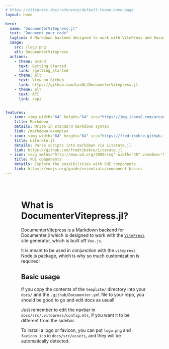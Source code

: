 ```yaml
---
# https://vitepress.dev/reference/default-theme-home-page
layout: home

hero:
  name: "DocumenterVitepress.jl"
  text: "Document your code"
  tagline: A Markdown backend designed to work with VitePress and Documenter.jl
  image:
    src: /logo.png
    alt: DocumenterVitepress
  actions:
    - theme: brand
      text: Getting Started
      link: /getting_started
    - theme: alt
      text: View on Github
      link: https://github.com/LuxDL/DocumenterVitepress.jl
    - theme: alt
      text: API
      link: /api


features:
  - icon: <img width="64" height="64" src="https://img.icons8.com/arcade/64/markdown.png" alt="markdown"/>
    title: Markdown
    details: Write in standard markdown syntax
    link: /markdown-examples
  - icon: <img width="64" height="64" src="https://fredrikekre.github.io/Literate.jl/v2/assets/logo.png" />
    title: Literate.jl
    details: Parse scripts into markdown via Literate.jl
    link: https://github.com/fredrikekre/Literate.jl
  - icon: <svg xmlns="http://www.w3.org/2000/svg" width="30" viewBox="0 0 256 256.32"><defs><linearGradient id="a" x1="-.828%" x2="57.636%" y1="7.652%" y2="78.411%"><stop offset="0%" stop-color="#41D1FF"/><stop offset="100%" stop-color="#BD34FE"/></linearGradient><linearGradient id="b" x1="43.376%" x2="50.316%" y1="2.242%" y2="89.03%"><stop offset="0%" stop-color="#FFEA83"/><stop offset="8.333%" stop-color="#FFDD35"/><stop offset="100%" stop-color="#FFA800"/></linearGradient></defs><path fill="url(#a)" d="M255.153 37.938 134.897 252.976c-2.483 4.44-8.862 4.466-11.382.048L.875 37.958c-2.746-4.814 1.371-10.646 6.827-9.67l120.385 21.517a6.537 6.537 0 0 0 2.322-.004l117.867-21.483c5.438-.991 9.574 4.796 6.877 9.62Z"/><path fill="url(#b)" d="M185.432.063 96.44 17.501a3.268 3.268 0 0 0-2.634 3.014l-5.474 92.456a3.268 3.268 0 0 0 3.997 3.378l24.777-5.718c2.318-.535 4.413 1.507 3.936 3.838l-7.361 36.047c-.495 2.426 1.782 4.5 4.151 3.78l15.304-4.649c2.372-.72 4.652 1.36 4.15 3.788l-11.698 56.621c-.732 3.542 3.979 5.473 5.943 2.437l1.313-2.028 72.516-144.72c1.215-2.423-.88-5.186-3.54-4.672l-25.505 4.922c-2.396.462-4.435-1.77-3.759-4.114l16.646-57.705c.677-2.35-1.37-4.583-3.769-4.113Z"/></svg>
    title: VUE components
    details: Explore the possibilities with VUE components
    link: https://vuejs.org/guide/essentials/component-basics
---
```


<p style="margin-bottom:2cm"></p>

<div class="vp-doc" style="width:80%; margin:auto">

<h1> What is DocumenterVitepress.jl? </h1>

DocumenterVitepress is a Markdown backend for Documenter.jl which is designed to work with the [`VitePress`](https://vitepress.dev/) site generator, which is built off `Vue.js`.

It is meant to be used in conjunction with the `vitepress` Node.js package, which is why so much customization is required!

<h2> Basic usage </h2>

If you copy the contents of the `template/` directory into your `docs/` and the `.github/Documenter.yml` file to your repo, you should be good to go and edit docs as usual!

Just remember to edit the navbar in `docs/src/.vitepress/config.mts`, if you want it to be different from the sidebar.

To install a logo or favicon, you can put `logo.png` and `favicon.ico` in `docs/src/assets`, and they will be automatically detected.

</div>

